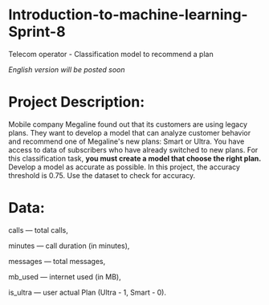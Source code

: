 # Introduction-to-machine-learning-Sprint-8
Telecom operator - Classification model to recommend a plan

*English version will be posted soon*

# Project Description:

Mobile company Megaline found out that its customers are using legacy plans. They want to develop a model that can analyze customer behavior and recommend one of Megaline's new plans: Smart or Ultra. You have access to data of subscribers who have already switched to new plans. For this classification task, **you must create a model that choose the right plan.** Develop a model as accurate as possible. In this project, the accuracy threshold is 0.75. Use the dataset to check for accuracy.

# Data:

сalls — total calls,

minutes — call duration (in minutes),

messages — total messages,

mb_used — internet used (in MB),

is_ultra — user actual Plan (Ultra - 1, Smart - 0).
